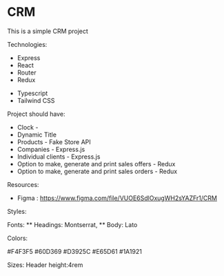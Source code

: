 # CRM

This is a simple CRM project

Technologies:

- Express
- React
- Router
- Redux

* Typescript
* Tailwind CSS

Project should have:

- Clock -
- Dynamic Title
- Products - Fake Store API
- Companies - Express.js
- Individual clients - Express.js
- Option to make, generate and print sales offers - Redux
- Option to make, generate and print sales orders - Redux

Resources:

- Figma : https://www.figma.com/file/VUOE6SdlOxugWH2sYAZFr1/CRM

Styles:

Fonts:
** Headings: Montserrat,
** Body: Lato

Colors:

#F4F3F5
#60D369
#D3925C
#E65D61
#1A1921

Sizes:
Header height:4rem

